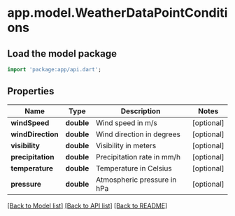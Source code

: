 # app.model.WeatherDataPointConditions

## Load the model package
```dart
import 'package:app/api.dart';
```

## Properties
Name | Type | Description | Notes
------------ | ------------- | ------------- | -------------
**windSpeed** | **double** | Wind speed in m/s | [optional] 
**windDirection** | **double** | Wind direction in degrees | [optional] 
**visibility** | **double** | Visibility in meters | [optional] 
**precipitation** | **double** | Precipitation rate in mm/h | [optional] 
**temperature** | **double** | Temperature in Celsius | [optional] 
**pressure** | **double** | Atmospheric pressure in hPa | [optional] 

[[Back to Model list]](../README.md#documentation-for-models) [[Back to API list]](../README.md#documentation-for-api-endpoints) [[Back to README]](../README.md)


